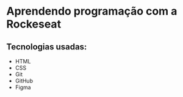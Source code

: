# Aprendendo programação com a Rockeseat

## Tecnologias usadas:
- HTML
- CSS
- Git
- GitHub
- Figma
